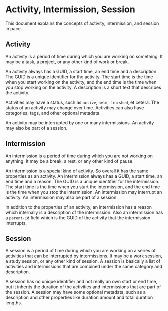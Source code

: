 # Activity, Intermission, Session

This document explains the concepts of activity, intermission, and session in
pace.

## Activity

An activity is a period of time during which you are working on something. It
may be a task, a project, or any other kind of work or break.

An activity always has a GUID, a start time, an end time and a description. The
GUID is a unique identifier for the activity. The start time is the time when
you start working on the activity, and the end time is the time when you stop
working on the activity. A description is a short text that describes the
activity.

Activities may have a status, such as `active`, `held`, `finished`, et cetera.
The status of an activity may change over time. Activities can also have
categories, tags, and other optional metadata.

An activity may be interrupted by one or many intermissions. An activity may
also be part of a session.

## Intermission

An intermission is a period of time during which you are not working on
anything. It may be a break, a rest, or any other kind of pause.

An intermission is a special kind of activity. So overall it has the same
properties as an activity. An intermission always has a GUID, a start time, an
end time and a reason. The GUID is a unique identifier for the intermission. The
start time is the time when you start the intermission, and the end time is the
time when you stop the intermission. An intermission may interrupt an activity.
An intermission may also be part of a session.

In addition to the properties of an activity, an intermission has a reason which
internally is a description of the intermission. Also an intermission has a
`parent-id` field which is the GUID of the activity that the intermission
interrupts.

## Session

A session is a period of time during which you are working on a series of
activities that can be interrupted by intermissions. It may be a work session, a
study session, or any other kind of session. A session is basically a list of
activities and intermissions that are combined under the same category and
description.

A session has no unique identifier and not really an own start or end time, but
it inherits the duration of the activities and intermissions that are part of
the session. A session may have some optional metadata, such as a description
and other properties like duration amount and total duration lengths.
